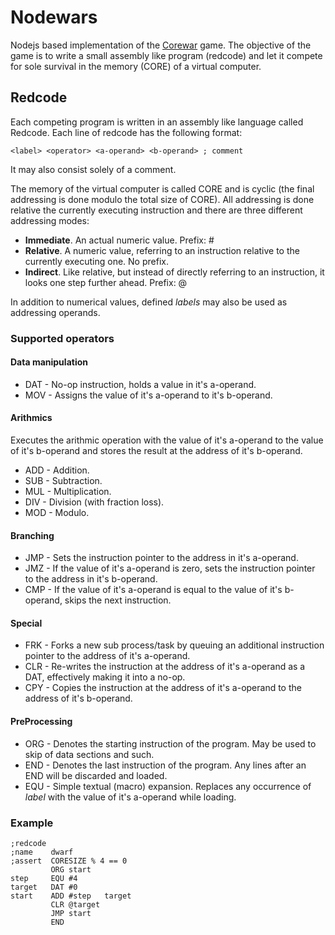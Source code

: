 # Nodewars
Nodejs based implementation of the [Corewar](http://www.corewar.info) game. The objective of the game is to write a small assembly like program (redcode) and let it compete for sole survival in the memory (CORE) of a virtual computer.


## Redcode
Each competing program is written in an assembly like language called Redcode. Each line of redcode has the following format:

    <label> <operator> <a-operand> <b-operand> ; comment

It may also consist solely of a comment.

The memory of the virtual computer is called CORE and is cyclic (the final addressing is done modulo the total size of CORE). All addressing is done relative the currently executing instruction and there are three different addressing modes:

* **Immediate**. An actual numeric value. Prefix: #
* **Relative**. A numeric value, referring to an instruction relative to the currently executing one. No prefix.
* **Indirect**. Like relative, but instead of directly referring to an instruction, it looks one step further ahead. Prefix: @

In addition to numerical values, defined *labels* may also be used as addressing operands.


### Supported operators
#### Data manipulation
* DAT - No-op instruction, holds a value in it's a-operand.
* MOV - Assigns the value of it's a-operand to it's b-operand.

#### Arithmics
Executes the arithmic operation with the value of it's a-operand to the value of it's b-operand and stores the result at the address of it's b-operand.

* ADD - Addition.
* SUB - Subtraction.
* MUL - Multiplication.
* DIV - Division (with fraction loss).
* MOD - Modulo.

#### Branching
* JMP - Sets the instruction pointer to the address in it's a-operand.
* JMZ - If the value of it's a-operand is zero, sets the instruction pointer to the address in it's b-operand.
* CMP - If the value of it's a-operand is equal to the value of it's b-operand, skips the next instruction.

#### Special
* FRK - Forks a new sub process/task by queuing an additional instruction pointer to the address of it's a-operand.
* CLR - Re-writes the instruction at the address of it's a-operand as a DAT, effectively making it into a no-op.
* CPY - Copies the instruction at the address of it's a-operand to the address of it's b-operand.

#### PreProcessing
* ORG - Denotes the starting instruction of the program. May be used to skip of data sections and such.
* END - Denotes the last instruction of the program. Any lines after an END will be discarded and loaded.
* EQU - Simple textual (macro) expansion. Replaces any occurrence of *label* with the value of it's a-operand while loading.


### Example
    ;redcode
    ;name    dwarf
    ;assert  CORESIZE % 4 == 0
             ORG start
    step     EQU #4
    target   DAT #0
    start    ADD #step   target
             CLR @target
             JMP start
             END

